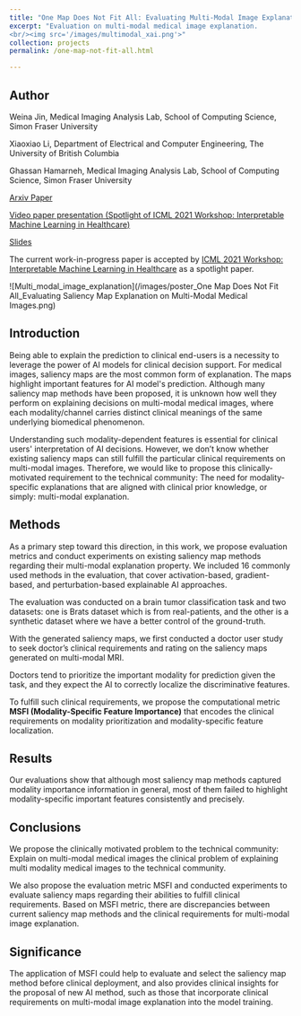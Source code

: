 ```yaml
---
title: "One Map Does Not Fit All: Evaluating Multi-Modal Image Explanation"
excerpt: "Evaluation on multi-modal medical image explanation.
<br/><img src='/images/multimodal_xai.png'>"
collection: projects
permalink: /one-map-not-fit-all.html

---
```


## Author

Weina Jin, Medical Imaging Analysis Lab, School of Computing Science, Simon Fraser University

Xiaoxiao Li, Department of Electrical and Computer Engineering, The University of British Columbia

Ghassan Hamarneh, Medical Imaging Analysis Lab, School of Computing Science, Simon Fraser University

<a href="https://arxiv.org/abs/2107.05047" target="_blank">Arxiv Paper</a>

<a href="https://youtu.be/J-ceZ20cBJk" target="_blank">Video paper presentation (Spotlight of ICML 2021 Workshop: Interpretable Machine Learning in Healthcare)</a>

<a href="https://docs.google.com/presentation/d/1cQbQOxqihgm5QpdeUGFdabnY9ulVnRt2D7GtYbK_Kv0/edit?usp=sharing" target="_blank">Slides</a>

The current work-in-progress paper is accepted by <a href="https://sites.google.com/view/imlh2021/" target="_blank">ICML 2021 Workshop: Interpretable Machine Learning in Healthcare</a> as a spotlight paper.


![Multi_modal_image_explanation](/images/poster_One Map Does Not Fit All_Evaluating Saliency Map Explanation on Multi-Modal Medical Images.png)



## Introduction
Being able to explain the prediction to clinical end-users is a necessity to leverage the power of AI models for clinical decision support. For medical images, saliency maps are the most common form of explanation. The maps highlight important features for AI model's prediction. Although many saliency map methods have been proposed, it is unknown how well they perform on explaining decisions on multi-modal medical images, where each modality/channel carries distinct clinical meanings of the same underlying biomedical phenomenon.

Understanding such modality-dependent features is essential for clinical users' interpretation of AI decisions. However, we don’t know whether existing saliency maps can still fulfill the particular clinical requirements on multi-modal images. Therefore, we would like to propose this clinically-motivated requirement to the technical community: The need for modality-specific explanations that are aligned with clinical prior knowledge, or simply: multi-modal explanation.


## Methods

As a primary step toward this direction, in this work, we propose evaluation metrics and conduct experiments on existing saliency map methods regarding their multi-modal explanation property. We included 16 commonly used methods in the evaluation, that cover activation-based, gradient-based, and perturbation-based explainable AI approaches.

The evaluation was conducted on a brain tumor classification task and two datasets: one is Brats dataset which is from real-patients, and the other is a synthetic dataset where we have a better control of the ground-truth.

With the generated saliency maps, we first conducted a doctor user study to seek doctor’s clinical requirements and rating on the saliency maps generated on multi-modal MRI.

Doctors tend to prioritize the important modality for prediction given the task, and they expect the AI to correctly localize the discriminative features.

To fulfill such clinical requirements, we propose the computational metric **MSFI (Modality-Specific Feature Importance)** that encodes the clinical requirements on modality prioritization and modality-specific feature localization.


## Results

Our evaluations show that although most saliency map methods captured modality importance information in general, most of them failed to highlight modality-specific important features consistently and precisely.


## Conclusions
We propose the clinically motivated problem to the technical community: Explain on multi-modal medical images the clinical problem of explaining multi modality medical images to the technical community.

We also propose the evaluation metric MSFI and conducted experiments to evaluate saliency maps regarding their abilities to fulfill clinical requirements. Based on MSFI metric, there are discrepancies between current saliency map methods and the clinical requirements for multi-modal image explanation.

## Significance

The application of MSFI could help to evaluate and select the saliency map method before clinical deployment, and  also provides clinical insights for the proposal of new AI method, such as those that incorporate clinical requirements on multi-modal image explanation into the model training.



